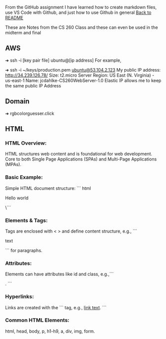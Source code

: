 From the GitHub assignment I have learned how to create markdown files, use VS Code with Github, and just how to use Github in general
[Back to README](README.md)

These are Notes from the CS 260 Class and these can even be used in the midterm and final

## AWS
➜  ssh -i [key pair file] ubuntu@[ip address]
For example,

➜  ssh -i ~/keys/production.pem ubuntu@53.104.2.123
My public IP address: http://34.239.126.78/
Size: t2.micro
Server Region: US East (N. Virginia) - us-east-1
Name: jcdahlke-CS260WebServer-1.0
Elastic IP allows me to keep the same public IP Address

## Domain
➜  rgbcolorguesser.click

## HTML
### HTML Overview:
HTML structures web content and is foundational for web development.
Core to both Single Page Applications (SPAs) and Multi-Page Applications (MPAs).
### Basic Example:
Simple HTML document structure:
\```
html
<p>Hello world</p>
\```

### Elements & Tags:
Tags are enclosed with < > and define content structure, e.g.,
\```<p>text</p>
\``` for paragraphs.
### Attributes:
Elements can have attributes like id and class, e.g.,\``` <p id="greet" class="welcome">.
\```
### Hyperlinks:
Links are created with the
\```<a> tag, e.g., <a href="url">link text</a>.
\```
### Common HTML Elements:
html, head, body, p, h1-h9, a, div, img, form.
